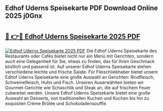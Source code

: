 ## Edhof Uderns Speisekarte PDF Download Online 2025 j0Gnx

# <h2><a href="http://gc9m63.nevu.top/?p=Edhof+Uderns+Speisekarte">🔗 👉🔴 Edhof Uderns Speisekarte 2025 PDF</a></h2>

[![Edhof Uderns Speisekarte 2025 PDF](https://i.imgur.com/dBaPXMq.png)](http://gc9m63.nevu.top/?p=Edhof+Uderns+Speisekarte)
Die Edhof Uderns Speisekarte des Restaurants oder Cafés bietet nicht nur ein Menü mit Gerichten, sondern auch eine Gelegenheit für Sie, etwas zu finden, das für Ihren Geschmack köstlich und passend ist. Auf unserer Edhof Uderns Speisekarte stehen verschiedene leichte und frische Salate. Für Fleischliebhaber bietet unsere Edhof Uderns Speisekarte eine große Auswahl an Gerichten: Rindfleisch, Schweinefleisch, Huhn und Fisch. Unseren Auserwählten bieten wir Gourmet-Gerichte wie Schaschlik und Steak an, die auf frischem Feuer zubereitet werden. Unsere Edhof Uderns Speisekarte bietet eine große Auswahl an Desserts, von traditionellen Kuchen und Kuchen bis hin zu exquisiten Crème Brûlée und Schokoladensouffle.
